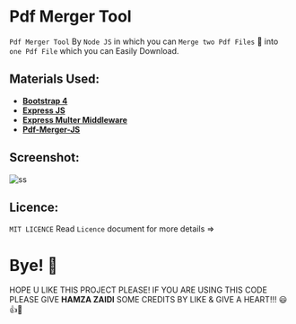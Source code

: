 # Pdf Merger Tool

`Pdf Merger Tool` By `Node JS` in which you can `Merge two Pdf Files` 📂 into `one Pdf File` which you can Easily Download.

## Materials Used:

- [**Bootstrap 4**](https://getbootstrap.com/docs/4.6/getting-started/introduction/)
- [**Express JS**](https://expressjs.com/)
- [**Express Multer Middleware**](http://expressjs.com/en/resources/middleware/multer.html)
- [**Pdf-Merger-JS**](https://www.npmjs.com/package/pdf-merger-js)

## Screenshot:

![ss](https://user-images.githubusercontent.com/52501040/201410678-741d6343-3031-46c7-913f-4a05589812ea.PNG)

## Licence:

`MIT LICENCE` Read `Licence` document for more details =>

# Bye! 👋
HOPE U LIKE THIS PROJECT PLEASE! IF YOU ARE USING THIS CODE PLEASE GIVE **HAMZA ZAIDI** SOME CREDITS BY LIKE & GIVE A HEART!!! 😃👍💛
